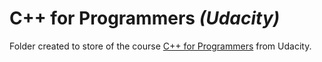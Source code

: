 # C++ for Programmers _(Udacity)_

Folder created to store of the course [C++ for Programmers](https://www.udacity.com/course/c-for-programmers--ud210) from Udacity.
